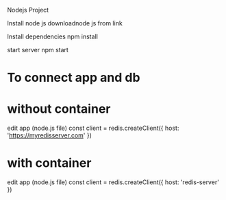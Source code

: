 Nodejs Project

Install node js
downloadnode js from link



Install dependencies
npm install 

start server
npm start


# To connect app and db
# without container
edit app (node.js file)
const client = redis.createClient({
    host: 'https://myredisserver.com'
})
# with container
edit app (node.js file)
const client = redis.createClient({
    host: 'redis-server'
})